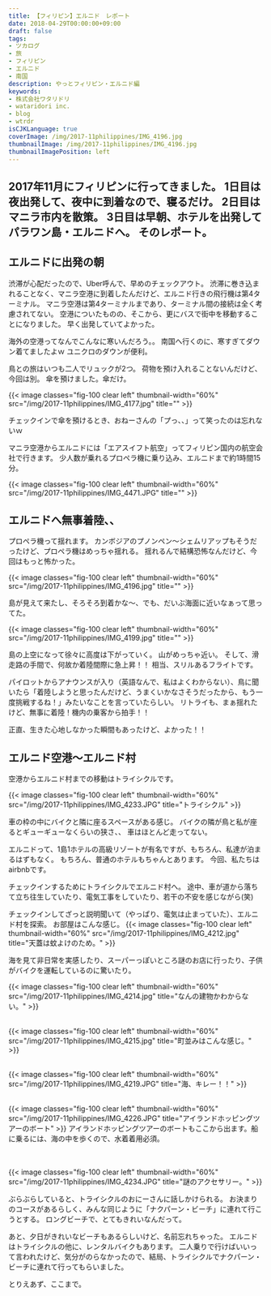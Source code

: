 ```yaml
---
title: 【フィリピン】エルニド　レポート
date: 2018-04-29T00:00:00+09:00
draft: false
tags:
- ツカログ
- 旅
- フィリピン
- エルニド
- 南国
description: やっとフィリピン・エルニド編
keywords:
- 株式会社ワタリドリ
- wataridori inc.
- blog
- wtrdr
isCJKLanguage: true
coverImage: /img/2017-11philippines/IMG_4196.jpg
thumbnailImage: /img/2017-11philippines/IMG_4196.jpg
thumbnailImagePosition: left
---
```

2017年11月にフィリピンに行ってきました。
1日目は夜出発して、夜中に到着なので、寝るだけ。
2日目はマニラ市内を散策。
3日目は早朝、ホテルを出発してパラワン島・エルニドへ。
そのレポート。
-----

## エルニドに出発の朝
渋滞が心配だったので、Uber呼んで、早めのチェックアウト。
渋滞に巻き込まれることなく、マニラ空港に到着したんだけど、エルニド行きの飛行機は第4ターミナル。
マニラ空港は第4ターミナルまであり、ターミナル間の接続は全く考慮されてない。
空港についたものの、そこから、更にバスで街中を移動することになりました。
早く出発していてよかった。

海外の空港ってなんでこんなに寒いんだろう。。
南国へ行くのに、寒すぎてダウン着てましたよｗ
ユニクロのダウンが便利。

鳥との旅はいつも二人でリュックが2つ。
荷物を預け入れることないんだけど、今回は別。
傘を預けました。傘だけ。

{{< image classes="fig-100 clear left" thumbnail-width="60%" src="/img/2017-11philippines/IMG_4177.jpg" title="" >}} 

チェックインで傘を預けるとき、おねーさんの「プっ、、」って笑ったのは忘れないｗ

マニラ空港からエルニドには「エアスイフト航空」ってフィリピン国内の航空会社で行きます。
少人数が乗れるプロペラ機に乗り込み、エルニドまで約1時間15分。

{{< image classes="fig-100 clear left" thumbnail-width="60%" src="/img/2017-11philippines/IMG_4471.JPG" title="" >}} 


## エルニドへ無事着陸、、

プロペラ機って揺れます。
カンボジアのプノンペン〜シェムリアップもそうだったけど、プロペラ機はめっちゃ揺れる。
揺れるんで結構恐怖なんだけど、今回はもっと怖かった。

{{< image classes="fig-100 clear left" thumbnail-width="60%" src="/img/2017-11philippines/IMG_4196.jpg" title="" >}} 


島が見えて来たし、そろそろ到着かな〜、でも、だいぶ海面に近いなぁって思ってた。

{{< image classes="fig-100 clear left" thumbnail-width="60%" src="/img/2017-11philippines/IMG_4199.jpg" title="" >}} 

島の上空になって徐々に高度は下がっていく。
山がめっちゃ近い。
そして、滑走路の手間で、何故か着陸間際に急上昇！！
相当、スリルあるフライトです。

パイロットからアナウンスが入り（英語なんで、私はよくわからない）、鳥に聞いたら「着陸しようと思ったんだけど、うまくいかなさそうだったから、もう一度挑戦するね！」みたいなことを言っていたらしい。
リトライも、まぁ揺れたけど、無事に着陸！機内の乗客から拍手！！

正直、生きた心地しなかった瞬間もあったけど、よかった！！



## エルニド空港〜エルニド村

空港からエルニド村までの移動はトライシクルです。

{{< image classes="fig-100 clear left" thumbnail-width="60%" src="/img/2017-11philippines/IMG_4233.JPG" title="トライシクル" >}} 

車の枠の中にバイクと隣に座るスペースがある感じ。
バイクの隣が鳥と私が座るとギューギューなくらいの狭さ、、
車はほとんど走ってない。

エルニドって、1島1ホテルの高級リゾートが有名ですが、もちろん、私達が泊まるはずもなく。
もちろん、普通のホテルもちゃんとあります。
今回、私たちはairbnbです。

チェックインするためにトライシクルでエルニド村へ。
途中、車が道から落ちて立ち往生していたり、電気工事をしていたり、若干の不安を感じながら(笑)

チェックインしてざっと説明聞いて（やっぱり、電気は止まっていた）、エルニド村を探索。
お部屋はこんな感じ。
{{< image classes="fig-100 clear left" thumbnail-width="60%" src="/img/2017-11philippines/IMG_4212.jpg" title="天蓋は蚊よけのため。" >}} 

海を見て非日常を実感したり、スーパーっぽいところ謎のお店に行ったり、子供がバイクを運転しているのに驚いたり。

{{< image classes="fig-100 clear left" thumbnail-width="60%" src="/img/2017-11philippines/IMG_4214.jpg" title="なんの建物かわからない。" >}} 
<BR><BR>

{{< image classes="fig-100 clear left" thumbnail-width="60%" src="/img/2017-11philippines/IMG_4215.jpg" title="町並みはこんな感じ。" >}} 
<BR><BR>

{{< image classes="fig-100 clear left" thumbnail-width="60%" src="/img/2017-11philippines/IMG_4219.JPG" title="海、キレー！！" >}} 
<BR><BR>

{{< image classes="fig-100 clear left" thumbnail-width="60%" src="/img/2017-11philippines/IMG_4226.JPG" title="アイランドホッピングツアーのボート" >}} 
アイランドホッピングツアーのボートもここから出ます。船に乗るには、海の中を歩くので、水着着用必須。<BR><BR><BR>

{{< image classes="fig-100 clear left" thumbnail-width="60%" src="/img/2017-11philippines/IMG_4234.JPG" title="謎のアクセサリー。" >}} 


ぶらぶらしていると、トライシクルのおにーさんに話しかけられる。
お決まりのコースがあるらしく、みんな同じように「ナクパーン・ビーチ」に連れて行こうとする。
ロングビーチで、とてもきれいなんだって。

あと、夕日がきれいなビーチもあるらしいけど、名前忘れちゃった。
エルニドはトライシクルの他に、レンタルバイクもあります。
二人乗りで行けばいいって言われたけど、気分がのらなかったので、結局、トライシクルでナクパーン・ビーチに連れて行ってもらいました。

とりえあず、ここまで。






